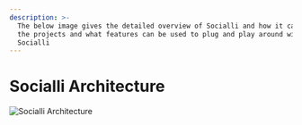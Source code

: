 ```yaml
---
description: >-
  The below image gives the detailed overview of Socialli and how it can help
  the projects and what features can be used to plug and play around with
  Socialli
---
```


# Socialli Architecture



![Socialli Architecture](../.gitbook/assets/SocialN\_wDesign.png)
